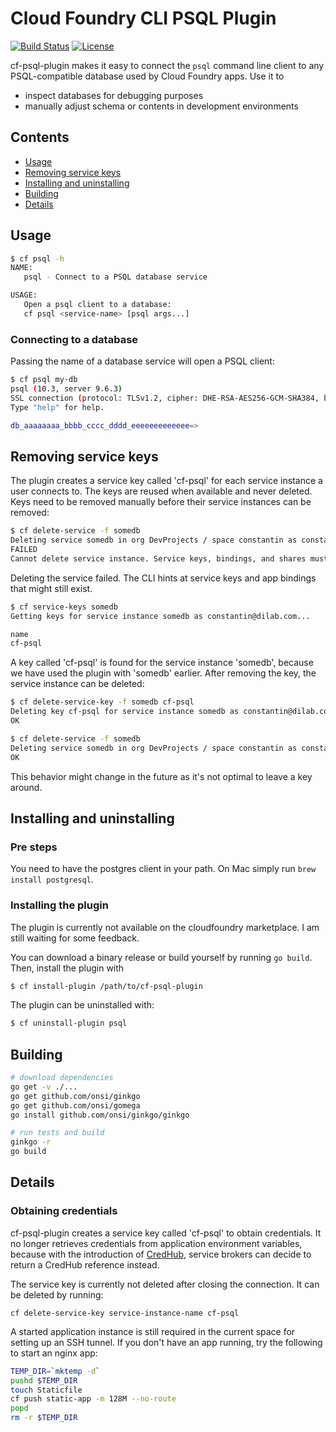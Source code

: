# Cloud Foundry CLI PSQL Plugin
[![Build Status](https://travis-ci.org/jaecktec/cf-psql-plugin.svg?branch=master)](https://travis-ci.org/jaecktec/cf-psql-plugin)
[![License](https://img.shields.io/badge/License-Apache%202.0-blue.svg)](https://github.com/jaecktec/cf-psql-plugin/blob/master/LICENSE)

cf-psql-plugin makes it easy to connect the `psql` command line client to any PSQL-compatible database used by
Cloud Foundry apps. Use it to

* inspect databases for debugging purposes
* manually adjust schema or contents in development environments

## Contents

* [Usage](#usage)
* [Removing service keys](#removing-service-keys)
* [Installing and uninstalling](#installing-and-uninstalling)
* [Building](#building)
* [Details](#details)

## Usage

```bash
$ cf psql -h
NAME:
   psql - Connect to a PSQL database service

USAGE:
   Open a psql client to a database:
   cf psql <service-name> [psql args...]
```

### Connecting to a database

Passing the name of a database service will open a PSQL client:

```bash
$ cf psql my-db
psql (10.3, server 9.6.3)
SSL connection (protocol: TLSv1.2, cipher: DHE-RSA-AES256-GCM-SHA384, bits: 256, compression: off)
Type "help" for help.

db_aaaaaaaa_bbbb_cccc_dddd_eeeeeeeeeeeee=>
```

## Removing service keys

The plugin creates a service key called 'cf-psql' for each service instance a user connects to. The keys are reused
when available and never deleted. Keys need to be removed manually before their service instances can be removed:

```bash
$ cf delete-service -f somedb
Deleting service somedb in org DevProjects / space constantin as constantin@dilab.com...
FAILED
Cannot delete service instance. Service keys, bindings, and shares must first be deleted.
```
Deleting the service failed. The CLI hints at service keys and app bindings that might still exist.
```bash
$ cf service-keys somedb
Getting keys for service instance somedb as constantin@dilab.com...

name
cf-psql
```
A key called 'cf-psql' is found for the service instance 'somedb', because we have used the plugin with 'somedb'
earlier. After removing the key, the service instance can be deleted:

```bash
$ cf delete-service-key -f somedb cf-psql
Deleting key cf-psql for service instance somedb as constantin@dilab.com...
OK

$ cf delete-service -f somedb
Deleting service somedb in org DevProjects / space constantin as constantin@dilab.com...
OK
```

This behavior might change in the future as it's not optimal to leave a key around.

## Installing and uninstalling

### Pre steps
You need to have the postgres client in your path. On Mac simply run `brew install postgresql`.

### Installing the plugin

The plugin is currently not available on the cloudfoundry marketplace. I am still waiting for some feedback. 

You can download a binary release or build yourself by running `go build`. Then, install the plugin with

```bash
$ cf install-plugin /path/to/cf-psql-plugin
```

The plugin can be uninstalled with:

```bash
$ cf uninstall-plugin psql
```

## Building

```bash
# download dependencies
go get -v ./...
go get github.com/onsi/ginkgo
go get github.com/onsi/gomega
go install github.com/onsi/ginkgo/ginkgo

# run tests and build
ginkgo -r
go build
```

## Details

### Obtaining credentials

cf-psql-plugin creates a service key called 'cf-psql' to obtain credentials. It no longer retrieves credentials from
application environment variables, because with the introduction of [CredHub](https://github.com/cloudfoundry-incubator/credhub/blob/master/docs/secure-service-credentials.md),
service brokers can decide to return a CredHub reference instead.

The service key is currently not deleted after closing the connection. It can be deleted by running:

```
cf delete-service-key service-instance-name cf-psql
```

A started application instance is still required in the current space for setting up an SSH tunnel. If you don't
have an app running, try the following to start an nginx app:

```bash
TEMP_DIR=`mktemp -d`
pushd $TEMP_DIR
touch Staticfile
cf push static-app -m 128M --no-route
popd
rm -r $TEMP_DIR
```
